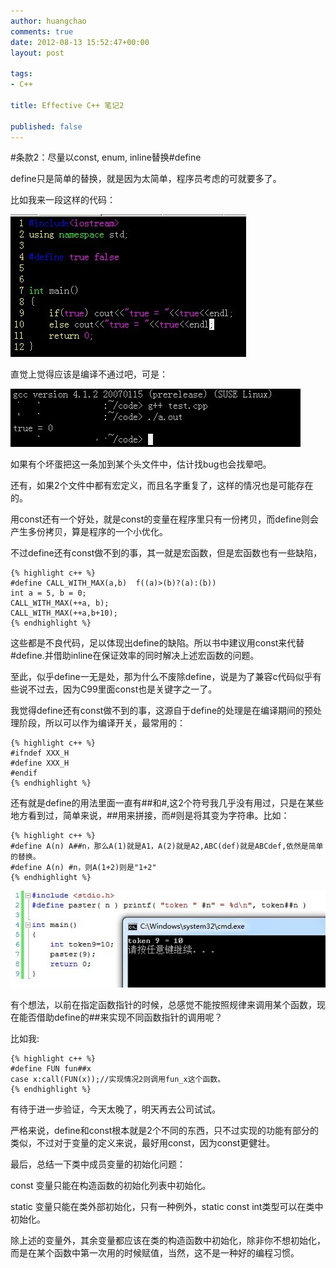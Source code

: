 ```yaml
---
author: huangchao
comments: true
date: 2012-08-13 15:52:47+00:00
layout: post

tags:
- C++

title: Effective C++ 笔记2

published: false
---
```


#条款2：尽量以const, enum, inline替换#define

define只是简单的替换，就是因为太简单，程序员考虑的可就要多了。

比如我来一段这样的代码：

![image](/images/effectivecpp/truefalse.jpg)

直觉上觉得应该是编译不通过吧，可是：

![image](/images/effectivecpp/run.jpg)

如果有个坏蛋把这一条加到某个头文件中，估计找bug也会找晕吧。

还有，如果2个文件中都有宏定义，而且名字重复了，这样的情况也是可能存在的。

用const还有一个好处，就是const的变量在程序里只有一份拷贝，而define则会产生多份拷贝，算是程序的一个小优化。

不过define还有const做不到的事，其一就是宏函数，但是宏函数也有一些缺陷，

    {% highlight c++ %}
    #define CALL_WITH_MAX(a,b)  f((a)>(b)?(a):(b))
    int a = 5, b = 0;
    CALL_WITH_MAX(++a, b);
    CALL_WITH_MAX(++a,b+10);
    {% endhighlight %}

这些都是不良代码，足以体现出define的缺陷。所以书中建议用const来代替#define.并借助inline在保证效率的同时解决上述宏函数的问题。

至此，似乎define一无是处，那为什么不废除define，说是为了兼容c代码似乎有些说不过去，因为C99里面const也是关键字之一了。

我觉得define还有const做不到的事，这源自于define的处理是在编译期间的预处理阶段，所以可以作为编译开关，最常用的：

    {% highlight c++ %}
    #ifndef XXX_H
    #define XXX_H
    #endif
    {% endhighlight %}

还有就是define的用法里面一直有##和#,这2个符号我几乎没有用过，只是在某些地方看到过，简单来说，##用来拼接，而#则是将其变为字符串。比如：

    {% highlight c++ %}
    #define A(n) A##n，那么A(1)就是A1，A(2)就是A2,ABC(def)就是ABCdef,依然是简单的替换。
    #define A(n) #n，则A(1+2)则是"1+2"
    {% endhighlight %}

![image](/images/effectivecpp/define.jpg)

有个想法，以前在指定函数指针的时候，总感觉不能按照规律来调用某个函数，现在能否借助define的##来实现不同函数指针的调用呢？

比如我:

    {% highlight c++ %}
    #define FUN fun##x
    case x:call(FUN(x));//实现情况2则调用fun_x这个函数。
    {% endhighlight %}

有待于进一步验证，今天太晚了，明天再去公司试试。

严格来说，define和const根本就是2个不同的东西，只不过实现的功能有部分的类似，不过对于变量的定义来说，最好用const，因为const更健壮。

最后，总结一下类中成员变量的初始化问题：

const 变量只能在构造函数的初始化列表中初始化。

static 变量只能在类外部初始化，只有一种例外，static const int类型可以在类中初始化。

除上述的变量外，其余变量都应该在类的构造函数中初始化，除非你不想初始化，而是在某个函数中第一次用的时候赋值，当然，这不是一种好的编程习惯。
